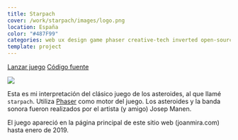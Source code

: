 ```yaml
---
title: Starpach
cover: /work/starpach/images/logo.png
location: España
color: "#487F99"
categories: web ux design game phaser creative-tech inverted open-source
template: project
---
```


<p class="align-center">
<a class="btn external" role="button" href="https://work.joanmira.com/interactive/starpach/" target="_blank">Lanzar juego</a>
<a class="btn github" role="button" href="https://github.com/gazpachu/work/tree/master/interactive/starpach" target="_blank">Código fuente</a>
</p>

![](/work/starpach/images/1.png)

Esta es mi interpretación del clásico juego de los asteroides, al que llamé `starpach`. Utiliza [Phaser](https://phaser.io/) como motor del juego. Los asteroides y la banda sonora fueron realizados por el artista (y amigo) Josep Manen.

El juego apareció en la página principal de este sitio web (joanmira.com) hasta enero de 2019.

